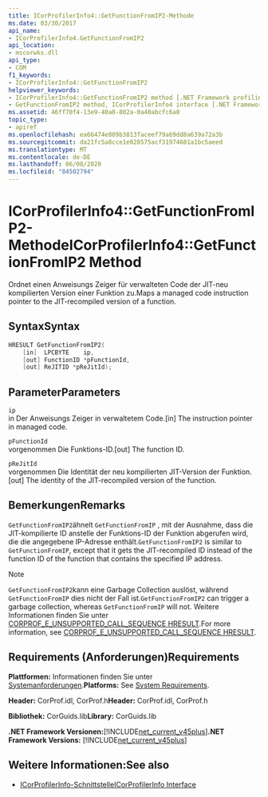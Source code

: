 ```yaml
---
title: ICorProfilerInfo4::GetFunctionFromIP2-Methode
ms.date: 03/30/2017
api_name:
- ICorProfilerInfo4.GetFunctionFromIP2
api_location:
- mscorwks.dll
api_type:
- COM
f1_keywords:
- ICorProfilerInfo4::GetFunctionFromIP2
helpviewer_keywords:
- ICorProfilerInfo4::GetFunctionFromIP2 method [.NET Framework profiling]
- GetFunctionFromIP2 method, ICorProfilerInfo4 interface [.NET Framework profiling]
ms.assetid: 46ff70f4-13e9-40a0-802a-0a40abcfc6a0
topic_type:
- apiref
ms.openlocfilehash: ea66474e809b3813faceef79a69dd8a639a72a3b
ms.sourcegitcommit: da21fc5a8cce1e028575acf31974681a1bc5aeed
ms.translationtype: MT
ms.contentlocale: de-DE
ms.lasthandoff: 06/08/2020
ms.locfileid: "84502794"
---
```

# <a name="icorprofilerinfo4getfunctionfromip2-method"></a><span data-ttu-id="95bbb-102">ICorProfilerInfo4::GetFunctionFromIP2-Methode</span><span class="sxs-lookup"><span data-stu-id="95bbb-102">ICorProfilerInfo4::GetFunctionFromIP2 Method</span></span>
<span data-ttu-id="95bbb-103">Ordnet einen Anweisungs Zeiger für verwalteten Code der JIT-neu kompilierten Version einer Funktion zu.</span><span class="sxs-lookup"><span data-stu-id="95bbb-103">Maps a managed code instruction pointer to the JIT-recompiled version of a function.</span></span>  
  
## <a name="syntax"></a><span data-ttu-id="95bbb-104">Syntax</span><span class="sxs-lookup"><span data-stu-id="95bbb-104">Syntax</span></span>  
  
```cpp  
HRESULT GetFunctionFromIP2(  
    [in]  LPCBYTE    ip,  
    [out] FunctionID *pFunctionId,  
    [out] ReJITID *pReJitId);  
```  
  
## <a name="parameters"></a><span data-ttu-id="95bbb-105">Parameter</span><span class="sxs-lookup"><span data-stu-id="95bbb-105">Parameters</span></span>  
 `ip`  
 <span data-ttu-id="95bbb-106">in Der Anweisungs Zeiger in verwaltetem Code.</span><span class="sxs-lookup"><span data-stu-id="95bbb-106">[in] The instruction pointer in managed code.</span></span>  
  
 `pFunctionId`  
 <span data-ttu-id="95bbb-107">vorgenommen Die Funktions-ID.</span><span class="sxs-lookup"><span data-stu-id="95bbb-107">[out] The function ID.</span></span>  
  
 `pReJitId`  
 <span data-ttu-id="95bbb-108">vorgenommen Die Identität der neu kompilierten JIT-Version der Funktion.</span><span class="sxs-lookup"><span data-stu-id="95bbb-108">[out] The identity of the JIT-recompiled version of the function.</span></span>  
  
## <a name="remarks"></a><span data-ttu-id="95bbb-109">Bemerkungen</span><span class="sxs-lookup"><span data-stu-id="95bbb-109">Remarks</span></span>  
 <span data-ttu-id="95bbb-110">`GetFunctionFromIP2`ähnelt `GetFunctionFromIP` , mit der Ausnahme, dass die JIT-kompilierte ID anstelle der Funktions-ID der Funktion abgerufen wird, die die angegebene IP-Adresse enthält.</span><span class="sxs-lookup"><span data-stu-id="95bbb-110">`GetFunctionFromIP2` is similar to `GetFunctionFromIP`, except that it gets the JIT-recompiled ID instead of the function ID of the function that contains the specified IP address.</span></span>  
  
> [!NOTE]
> <span data-ttu-id="95bbb-111">`GetFunctionFromIP2`kann eine Garbage Collection auslöst, während `GetFunctionFromIP` dies nicht der Fall ist.</span><span class="sxs-lookup"><span data-stu-id="95bbb-111">`GetFunctionFromIP2` can trigger a garbage collection, whereas `GetFunctionFromIP` will not.</span></span>  <span data-ttu-id="95bbb-112">Weitere Informationen finden Sie unter [CORPROF_E_UNSUPPORTED_CALL_SEQUENCE HRESULT](corprof-e-unsupported-call-sequence-hresult.md).</span><span class="sxs-lookup"><span data-stu-id="95bbb-112">For more information, see [CORPROF_E_UNSUPPORTED_CALL_SEQUENCE HRESULT](corprof-e-unsupported-call-sequence-hresult.md).</span></span>  
  
## <a name="requirements"></a><span data-ttu-id="95bbb-113">Requirements (Anforderungen)</span><span class="sxs-lookup"><span data-stu-id="95bbb-113">Requirements</span></span>  
 <span data-ttu-id="95bbb-114">**Plattformen:** Informationen finden Sie unter [Systemanforderungen](../../get-started/system-requirements.md).</span><span class="sxs-lookup"><span data-stu-id="95bbb-114">**Platforms:** See [System Requirements](../../get-started/system-requirements.md).</span></span>  
  
 <span data-ttu-id="95bbb-115">**Header:** CorProf.idl, CorProf.h</span><span class="sxs-lookup"><span data-stu-id="95bbb-115">**Header:** CorProf.idl, CorProf.h</span></span>  
  
 <span data-ttu-id="95bbb-116">**Bibliothek:** CorGuids.lib</span><span class="sxs-lookup"><span data-stu-id="95bbb-116">**Library:** CorGuids.lib</span></span>  
  
 <span data-ttu-id="95bbb-117">**.NET Framework Versionen:**[!INCLUDE[net_current_v45plus](../../../../includes/net-current-v45plus-md.md)]</span><span class="sxs-lookup"><span data-stu-id="95bbb-117">**.NET Framework Versions:** [!INCLUDE[net_current_v45plus](../../../../includes/net-current-v45plus-md.md)]</span></span>  
  
## <a name="see-also"></a><span data-ttu-id="95bbb-118">Weitere Informationen:</span><span class="sxs-lookup"><span data-stu-id="95bbb-118">See also</span></span>

- [<span data-ttu-id="95bbb-119">ICorProfilerInfo-Schnittstelle</span><span class="sxs-lookup"><span data-stu-id="95bbb-119">ICorProfilerInfo Interface</span></span>](icorprofilerinfo-interface.md)
